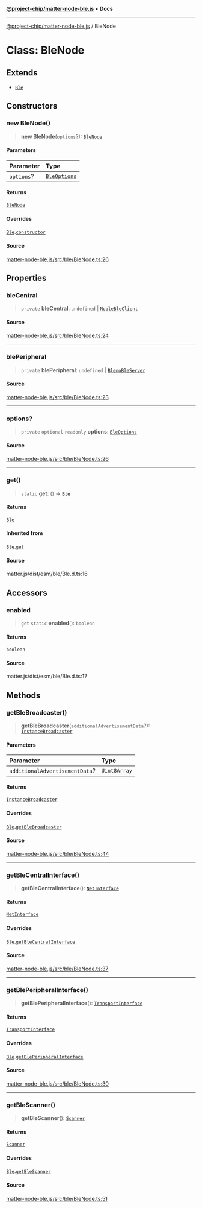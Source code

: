 [**@project-chip/matter-node-ble.js**](../README.md) • **Docs**

***

[@project-chip/matter-node-ble.js](../globals.md) / BleNode

# Class: BleNode

## Extends

- [`Ble`](../-internal-/classes/Ble.md)

## Constructors

### new BleNode()

> **new BleNode**(`options`?): [`BleNode`](BleNode.md)

#### Parameters

| Parameter | Type |
| :------ | :------ |
| `options`? | [`BleOptions`](../globals.md#bleoptions) |

#### Returns

[`BleNode`](BleNode.md)

#### Overrides

[`Ble`](../-internal-/classes/Ble.md).[`constructor`](../-internal-/classes/Ble.md#constructors)

#### Source

[matter-node-ble.js/src/ble/BleNode.ts:26](https://github.com/project-chip/matter.js/blob/7a8cbb56b87d4ccf34bec5a9a95ab40a1711324f/packages/matter-node-ble.js/src/ble/BleNode.ts#L26)

## Properties

### bleCentral

> `private` **bleCentral**: `undefined` \| [`NobleBleClient`](../-internal-/classes/NobleBleClient.md)

#### Source

[matter-node-ble.js/src/ble/BleNode.ts:24](https://github.com/project-chip/matter.js/blob/7a8cbb56b87d4ccf34bec5a9a95ab40a1711324f/packages/matter-node-ble.js/src/ble/BleNode.ts#L24)

***

### blePeripheral

> `private` **blePeripheral**: `undefined` \| [`BlenoBleServer`](../-internal-/classes/BlenoBleServer.md)

#### Source

[matter-node-ble.js/src/ble/BleNode.ts:23](https://github.com/project-chip/matter.js/blob/7a8cbb56b87d4ccf34bec5a9a95ab40a1711324f/packages/matter-node-ble.js/src/ble/BleNode.ts#L23)

***

### options?

> `private` `optional` `readonly` **options**: [`BleOptions`](../globals.md#bleoptions)

#### Source

[matter-node-ble.js/src/ble/BleNode.ts:26](https://github.com/project-chip/matter.js/blob/7a8cbb56b87d4ccf34bec5a9a95ab40a1711324f/packages/matter-node-ble.js/src/ble/BleNode.ts#L26)

***

### get()

> `static` **get**: () => [`Ble`](../-internal-/classes/Ble.md)

#### Returns

[`Ble`](../-internal-/classes/Ble.md)

#### Inherited from

[`Ble`](../-internal-/classes/Ble.md).[`get`](../-internal-/classes/Ble.md#get)

#### Source

matter.js/dist/esm/ble/Ble.d.ts:16

## Accessors

### enabled

> `get` `static` **enabled**(): `boolean`

#### Returns

`boolean`

#### Source

matter.js/dist/esm/ble/Ble.d.ts:17

## Methods

### getBleBroadcaster()

> **getBleBroadcaster**(`additionalAdvertisementData`?): [`InstanceBroadcaster`](../-internal-/interfaces/InstanceBroadcaster.md)

#### Parameters

| Parameter | Type |
| :------ | :------ |
| `additionalAdvertisementData`? | `Uint8Array` |

#### Returns

[`InstanceBroadcaster`](../-internal-/interfaces/InstanceBroadcaster.md)

#### Overrides

[`Ble`](../-internal-/classes/Ble.md).[`getBleBroadcaster`](../-internal-/classes/Ble.md#getblebroadcaster)

#### Source

[matter-node-ble.js/src/ble/BleNode.ts:44](https://github.com/project-chip/matter.js/blob/7a8cbb56b87d4ccf34bec5a9a95ab40a1711324f/packages/matter-node-ble.js/src/ble/BleNode.ts#L44)

***

### getBleCentralInterface()

> **getBleCentralInterface**(): [`NetInterface`](../-internal-/interfaces/NetInterface.md)

#### Returns

[`NetInterface`](../-internal-/interfaces/NetInterface.md)

#### Overrides

[`Ble`](../-internal-/classes/Ble.md).[`getBleCentralInterface`](../-internal-/classes/Ble.md#getblecentralinterface)

#### Source

[matter-node-ble.js/src/ble/BleNode.ts:37](https://github.com/project-chip/matter.js/blob/7a8cbb56b87d4ccf34bec5a9a95ab40a1711324f/packages/matter-node-ble.js/src/ble/BleNode.ts#L37)

***

### getBlePeripheralInterface()

> **getBlePeripheralInterface**(): [`TransportInterface`](../-internal-/interfaces/TransportInterface.md)

#### Returns

[`TransportInterface`](../-internal-/interfaces/TransportInterface.md)

#### Overrides

[`Ble`](../-internal-/classes/Ble.md).[`getBlePeripheralInterface`](../-internal-/classes/Ble.md#getbleperipheralinterface)

#### Source

[matter-node-ble.js/src/ble/BleNode.ts:30](https://github.com/project-chip/matter.js/blob/7a8cbb56b87d4ccf34bec5a9a95ab40a1711324f/packages/matter-node-ble.js/src/ble/BleNode.ts#L30)

***

### getBleScanner()

> **getBleScanner**(): [`Scanner`](../-internal-/interfaces/Scanner.md)

#### Returns

[`Scanner`](../-internal-/interfaces/Scanner.md)

#### Overrides

[`Ble`](../-internal-/classes/Ble.md).[`getBleScanner`](../-internal-/classes/Ble.md#getblescanner)

#### Source

[matter-node-ble.js/src/ble/BleNode.ts:51](https://github.com/project-chip/matter.js/blob/7a8cbb56b87d4ccf34bec5a9a95ab40a1711324f/packages/matter-node-ble.js/src/ble/BleNode.ts#L51)
